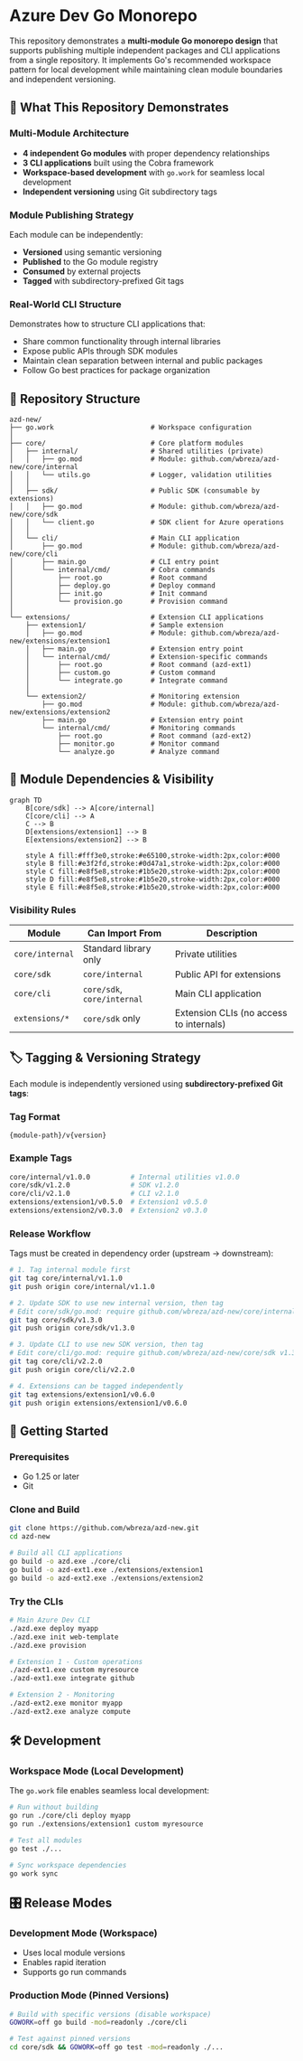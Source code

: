 # Azure Dev Go Monorepo

This repository demonstrates a **multi-module Go monorepo design** that supports publishing multiple independent packages and CLI applications from a single repository. It implements Go's recommended workspace pattern for local development while maintaining clean module boundaries and independent versioning.

## 🎯 What This Repository Demonstrates

### **Multi-Module Architecture**

- **4 independent Go modules** with proper dependency relationships
- **3 CLI applications** built using the Cobra framework
- **Workspace-based development** with `go.work` for seamless local development
- **Independent versioning** using Git subdirectory tags

### **Module Publishing Strategy**

Each module can be independently:

- **Versioned** using semantic versioning
- **Published** to the Go module registry
- **Consumed** by external projects
- **Tagged** with subdirectory-prefixed Git tags

### **Real-World CLI Structure**

Demonstrates how to structure CLI applications that:

- Share common functionality through internal libraries
- Expose public APIs through SDK modules
- Maintain clean separation between internal and public packages
- Follow Go best practices for package organization

## 📁 Repository Structure

```text
azd-new/
├── go.work                        # Workspace configuration
│
├── core/                          # Core platform modules
│   ├── internal/                  # Shared utilities (private)
│   │   ├── go.mod                 # Module: github.com/wbreza/azd-new/core/internal
│   │   └── utils.go               # Logger, validation utilities
│   │
│   ├── sdk/                       # Public SDK (consumable by extensions)
│   │   ├── go.mod                 # Module: github.com/wbreza/azd-new/core/sdk
│   │   └── client.go              # SDK client for Azure operations
│   │
│   └── cli/                       # Main CLI application
│       ├── go.mod                 # Module: github.com/wbreza/azd-new/core/cli
│       ├── main.go                # CLI entry point
│       └── internal/cmd/          # Cobra commands
│           ├── root.go            # Root command
│           ├── deploy.go          # Deploy command
│           ├── init.go            # Init command
│           └── provision.go       # Provision command
│
└── extensions/                    # Extension CLI applications
    ├── extension1/                # Sample extension
    │   ├── go.mod                 # Module: github.com/wbreza/azd-new/extensions/extension1
    │   ├── main.go                # Extension entry point
    │   └── internal/cmd/          # Extension-specific commands
    │       ├── root.go            # Root command (azd-ext1)
    │       ├── custom.go          # Custom command
    │       └── integrate.go       # Integrate command
    │
    └── extension2/                # Monitoring extension
        ├── go.mod                 # Module: github.com/wbreza/azd-new/extensions/extension2
        ├── main.go                # Extension entry point
        └── internal/cmd/          # Monitoring commands
            ├── root.go            # Root command (azd-ext2)
            ├── monitor.go         # Monitor command
            └── analyze.go         # Analyze command
```

## 🔗 Module Dependencies & Visibility

```mermaid
graph TD
    B[core/sdk] --> A[core/internal]
    C[core/cli] --> A
    C --> B
    D[extensions/extension1] --> B
    E[extensions/extension2] --> B
    
    style A fill:#fff3e0,stroke:#e65100,stroke-width:2px,color:#000
    style B fill:#e3f2fd,stroke:#0d47a1,stroke-width:2px,color:#000
    style C fill:#e8f5e8,stroke:#1b5e20,stroke-width:2px,color:#000
    style D fill:#e8f5e8,stroke:#1b5e20,stroke-width:2px,color:#000
    style E fill:#e8f5e8,stroke:#1b5e20,stroke-width:2px,color:#000
```

### **Visibility Rules**

| Module | Can Import From | Description |
|--------|----------------|-------------|
| `core/internal` | Standard library only | Private utilities |
| `core/sdk` | `core/internal` | Public API for extensions |
| `core/cli` | `core/sdk`, `core/internal` | Main CLI application |
| `extensions/*` | `core/sdk` only | Extension CLIs (no access to internals) |

## 🏷️ Tagging & Versioning Strategy

Each module is independently versioned using **subdirectory-prefixed Git tags**:

### **Tag Format**

```text
{module-path}/v{version}
```

### **Example Tags**

```bash
core/internal/v1.0.0          # Internal utilities v1.0.0
core/sdk/v1.2.0               # SDK v1.2.0  
core/cli/v2.1.0               # CLI v2.1.0
extensions/extension1/v0.5.0  # Extension1 v0.5.0
extensions/extension2/v0.3.0  # Extension2 v0.3.0
```

### **Release Workflow**

Tags must be created in dependency order (upstream → downstream):

```bash
# 1. Tag internal module first
git tag core/internal/v1.1.0
git push origin core/internal/v1.1.0

# 2. Update SDK to use new internal version, then tag
# Edit core/sdk/go.mod: require github.com/wbreza/azd-new/core/internal v1.1.0
git tag core/sdk/v1.3.0
git push origin core/sdk/v1.3.0

# 3. Update CLI to use new SDK version, then tag
# Edit core/cli/go.mod: require github.com/wbreza/azd-new/core/sdk v1.3.0
git tag core/cli/v2.2.0
git push origin core/cli/v2.2.0

# 4. Extensions can be tagged independently
git tag extensions/extension1/v0.6.0
git push origin extensions/extension1/v0.6.0
```

## 🚀 Getting Started

### **Prerequisites**

- Go 1.25 or later
- Git

### **Clone and Build**

```bash
git clone https://github.com/wbreza/azd-new.git
cd azd-new

# Build all CLI applications
go build -o azd.exe ./core/cli
go build -o azd-ext1.exe ./extensions/extension1
go build -o azd-ext2.exe ./extensions/extension2
```

### **Try the CLIs**

```bash
# Main Azure Dev CLI
./azd.exe deploy myapp
./azd.exe init web-template
./azd.exe provision

# Extension 1 - Custom operations
./azd-ext1.exe custom myresource
./azd-ext1.exe integrate github

# Extension 2 - Monitoring
./azd-ext2.exe monitor myapp
./azd-ext2.exe analyze compute
```

## 🛠️ Development

### **Workspace Mode (Local Development)**

The `go.work` file enables seamless local development:

```bash
# Run without building
go run ./core/cli deploy myapp
go run ./extensions/extension1 custom myresource

# Test all modules
go test ./...

# Sync workspace dependencies
go work sync
```

## 🎛️ Release Modes

### **Development Mode (Workspace)**

- Uses local module versions
- Enables rapid iteration
- Supports go run commands

### **Production Mode (Pinned Versions)**

```bash
# Build with specific versions (disable workspace)
GOWORK=off go build -mod=readonly ./core/cli

# Test against pinned versions
cd core/sdk && GOWORK=off go test -mod=readonly ./...
```

